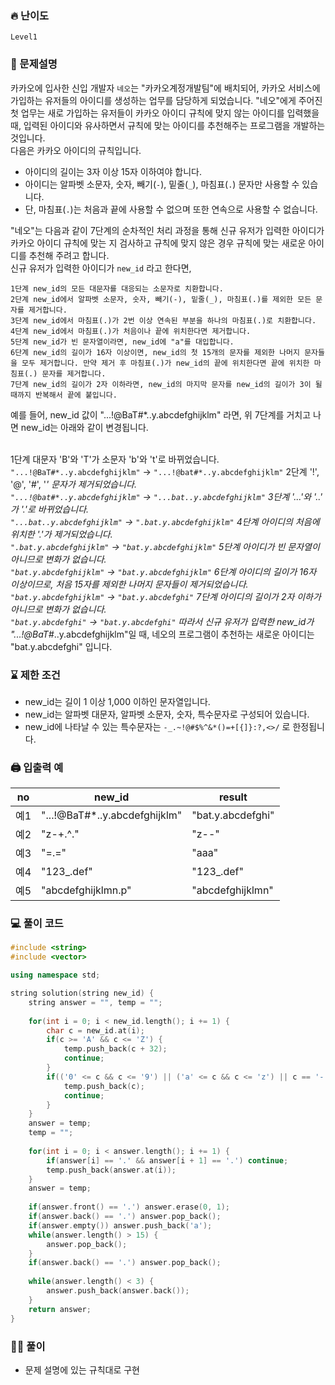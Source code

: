 ### 🔥 난이도
`Level1`

### 📝 문제설명
카카오에 입사한 신입 개발자 `네오`는 "카카오계정개발팀"에 배치되어, 카카오 서비스에 가입하는 유저들의 아이디를 생성하는 업무를 담당하게 되었습니다. "네오"에게 주어진 첫 업무는 새로 가입하는 유저들이 카카오 아이디 규칙에 맞지 않는 아이디를 입력했을 때, 입력된 아이디와 유사하면서 규칙에 맞는 아이디를 추천해주는 프로그램을 개발하는 것입니다.    
다음은 카카오 아이디의 규칙입니다.
- 아이디의 길이는 3자 이상 15자 이하여야 합니다.
- 아이디는 알파벳 소문자, 숫자, 빼기(`-`), 밑줄(`_`), 마침표(`.`) 문자만 사용할 수 있습니다.
- 단, 마침표(`.`)는 처음과 끝에 사용할 수 없으며 또한 연속으로 사용할 수 없습니다.

"네오"는 다음과 같이 7단계의 순차적인 처리 과정을 통해 신규 유저가 입력한 아이디가 카카오 아이디 규칙에 맞는 지 검사하고 규칙에 맞지 않은 경우 규칙에 맞는 새로운 아이디를 추천해 주려고 합니다.    
신규 유저가 입력한 아이디가 `new_id` 라고 한다면,
```
1단계 new_id의 모든 대문자를 대응되는 소문자로 치환합니다.
2단계 new_id에서 알파벳 소문자, 숫자, 빼기(-), 밑줄(_), 마침표(.)를 제외한 모든 문자를 제거합니다.
3단계 new_id에서 마침표(.)가 2번 이상 연속된 부분을 하나의 마침표(.)로 치환합니다.
4단계 new_id에서 마침표(.)가 처음이나 끝에 위치한다면 제거합니다.
5단계 new_id가 빈 문자열이라면, new_id에 "a"를 대입합니다.
6단계 new_id의 길이가 16자 이상이면, new_id의 첫 15개의 문자를 제외한 나머지 문자들을 모두 제거합니다. 만약 제거 후 마침표(.)가 new_id의 끝에 위치한다면 끝에 위치한 마침표(.) 문자를 제거합니다.
7단계 new_id의 길이가 2자 이하라면, new_id의 마지막 문자를 new_id의 길이가 3이 될 때까지 반복해서 끝에 붙입니다.
```

예를 들어, new_id 값이 "...!@BaT#*..y.abcdefghijklm" 라면, 위 7단계를 거치고 나면 new_id는 아래와 같이 변경됩니다.<br>
<br>

1단계 대문자 'B'와 'T'가 소문자 'b'와 't'로 바뀌었습니다.<br>
`"...!@BaT#*..y.abcdefghijklm"` → `"...!@bat#*..y.abcdefghijklm"`
2단계 '!', '@', '#', '*' 문자가 제거되었습니다.<br>
`"...!@bat#*..y.abcdefghijklm"` → `"...bat..y.abcdefghijklm"`
3단계 '...'와 '..' 가 '.'로 바뀌었습니다.<br>
`"...bat..y.abcdefghijklm"` → `".bat.y.abcdefghijklm"`
4단계 아이디의 처음에 위치한 '.'가 제거되었습니다.<br>
`".bat.y.abcdefghijklm"` → `"bat.y.abcdefghijklm"`
5단계 아이디가 빈 문자열이 아니므로 변화가 없습니다.<br>
`"bat.y.abcdefghijklm"` → `"bat.y.abcdefghijklm"`
6단계 아이디의 길이가 16자 이상이므로, 처음 15자를 제외한 나머지 문자들이 제거되었습니다.<br>
`"bat.y.abcdefghijklm"` → `"bat.y.abcdefghi"`
7단계 아이디의 길이가 2자 이하가 아니므로 변화가 없습니다.<br>
`"bat.y.abcdefghi"` → `"bat.y.abcdefghi"`
따라서 신규 유저가 입력한 new_id가 "...!@BaT#*..y.abcdefghijklm"일 때, 네오의 프로그램이 추천하는 새로운 아이디는 "bat.y.abcdefghi" 입니다.

### ⌛️ 제한 조건
- new_id는 길이 1 이상 1,000 이하인 문자열입니다.
- new_id는 알파벳 대문자, 알파벳 소문자, 숫자, 특수문자로 구성되어 있습니다.
- new_id에 나타날 수 있는 특수문자는 `-_.~!@#$%^&*()=+[{]}:?,<>/` 로 한정됩니다.

### 🖨  입출력 예
no|	new_id|	result
--|--|--
예1|"...!@BaT#*..y.abcdefghijklm"|"bat.y.abcdefghi"
예2|"z-+.^."|"z--"
예3|"=.="|"aaa"
예4|"123_.def"|"123_.def"
예5|"abcdefghijklmn.p"|"abcdefghijklmn"

### 💻 풀이 코드
```cpp
#include <string>
#include <vector>

using namespace std;

string solution(string new_id) {
    string answer = "", temp = "";
    
    for(int i = 0; i < new_id.length(); i += 1) {
        char c = new_id.at(i);
        if(c >= 'A' && c <= 'Z') {
            temp.push_back(c + 32);
            continue;
        }
        if(('0' <= c && c <= '9') || ('a' <= c && c <= 'z') || c == '-' || c == '_' || c == '.') {
            temp.push_back(c);
            continue;
        }
    }
    answer = temp;
    temp = "";
    
    for(int i = 0; i < answer.length(); i += 1) {
        if(answer[i] == '.' && answer[i + 1] == '.') continue;
        temp.push_back(answer.at(i));
    }
    answer = temp;
    
    if(answer.front() == '.') answer.erase(0, 1);
    if(answer.back() == '.') answer.pop_back();
    if(answer.empty()) answer.push_back('a');
    while(answer.length() > 15) {
        answer.pop_back();
    }
    if(answer.back() == '.') answer.pop_back();
    
    while(answer.length() < 3) {
        answer.push_back(answer.back());
    }
    return answer;
}
```

### ✍🏻 풀이
- 문제 설명에 있는 규칙대로 구현